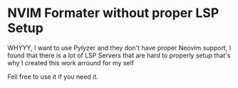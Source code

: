 # NVIM Formater without proper LSP Setup

WHYYY, I want to use Pylyzer and they don't have proper Neovim support, I found that there is a lot of
LSP Servers that are hard to properly setup that's why I created this work arround for my self

Fell free to use it if you need it.
